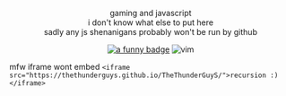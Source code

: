 <p align="center">gaming and javascript
<br>
i don't know what else to put here<br>sadly any js shenanigans probably won't be run by github</p>

<p align="center"><a href="https://github.com/abhisheknaiidu/awesome-github-profile-readme"><img src="https://img.shields.io/badge/a%20funny-badge-blue" alt="a funny badge"></a>
<img src="https://www.vim.org/images/vi_improved.gif" alt="vim" title="vim"></p>

mfw iframe wont embed
`<iframe src="https://thethunderguys.github.io/TheThunderGuyS/">recursion :)</iframe>`
